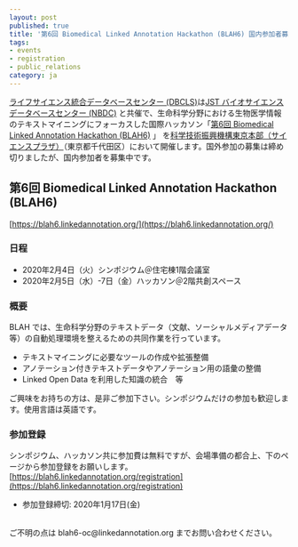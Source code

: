 ```yaml
---
layout: post
published: true
title: '第6回 Biomedical Linked Annotation Hackathon (BLAH6) 国内参加者募集中'
tags:
- events
- registration
- public_relations
category: ja
---
```

[ライフサイエンス統合データベースセンター (DBCLS)](https://dbcls.rois.ac.jp)は[JST バイオサイエンスデータベースセンター (NBDC)](https://biosciencedbc.jp/) と共催で、生命科学分野における生物医学情報のテキストマイニングにフォーカスした国際ハッカソン「[第6回 Biomedical Linked Annotation Hackathon (BLAH6)](https://blah6.linkedannotation.org/) 」 を[科学技術振興機構東京本部（サイエンスプラザ）](https://www.jst.go.jp/koutsu.html#TOKYO)（東京都千代田区）において開催します。国外参加の募集は締め切りましたが、国内参加者を募集中です。
<br />

## 第6回 Biomedical Linked Annotation Hackathon (BLAH6)
[https://blah6.linkedannotation.org/](https://blah6.linkedannotation.org/)  

### 日程
* 2020年2月4日（火）シンポジウム＠住宅棟1階会議室  
* 2020年2月5日（水）-7日（金）ハッカソン＠2階共創スペース  

### 概要
BLAH では、生命科学分野のテキストデータ（文献、ソーシャルメディアデータ等）の自動処理環境を整えるための共同作業を行っています。

* テキストマイニングに必要なツールの作成や拡張整備
* アノテーション付きテキストデータやアノテーション用の語彙の整備
* Linked Open Data を利用した知識の統合　等

ご興味をお持ちの方は、是非ご参加下さい。シンポジウムだけの参加も歓迎します。使用言語は英語です。

### 参加登録
シンポジウム、ハッカソン共に参加費は無料ですが、会場準備の都合上、下のページから参加登録をお願いします。<br />
[https://blah6.linkedannotation.org/registration](https://blah6.linkedannotation.org/registration)
* 参加登録締切: 2020年1月17日(金)
<br />
ご不明の点は blah6-oc@linkedannotation.org までお問い合わせください。
